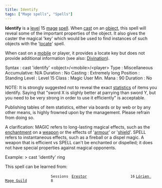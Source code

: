 ```yaml
---
title: Identify
tags: ["Mage spells", "Spells"]
---
```

**Identify** is a [level](level "wikilink") 15 [mage](mage "wikilink")
[spell](spell "wikilink"). When [cast](cast "wikilink") on an
[object](item "wikilink"), this spell will reveal some of the important
properties of the object. It also gives the caster the magical 'key'
which would be used to find instances of such objects with the
'[locate](locate "wikilink")' spell.

When cast on a [mobile](mobile "wikilink") or player, it provides a
locate key but does not provide additional information (see also:
[Divination](Divination "wikilink")).

Syntax : cast 'identify' \<object\>/\<mobile\>/\<player\> Type :
Miscellaneous Accumulative: N/A Duration : No Casting : Extremely long
Position : Standing Level : Level 15 Class : Magic User Min. Mana : 90
Duration : No

NOTE: It is strongly suggested not to reveal the exact
[statistics](statistic "wikilink") of items you identify. Saying that
"sword X is slighly better at parrying than sword Y, but you need to be
very strong in order to use it efficiently" is acceptable.

Publishing tables of item statistics, either via boards or by web or by
any other means, is highly frowned upon by the management. Please
refrain from doing so.

A clarification: MAGIC refers to long-lasting magical effects, such as
the [enchantment](enchant "wikilink") on a [weapon](weapon "wikilink")
or the effects of '[armour](Armour_Spell "wikilink")' or
'[shield](Shield_Spell "wikilink")'. SPELL refers to instantaneous
effects, such as a fireball or a dispel magic. A weapon that is
efficient vs SPELL can't be enchanted or dispelled; it does not have
special properties against magical opponents.

Example: \> cast 'identify' ring

This spell can be learned from:

`                     Sessions `
[`Erestor`](Erestor "wikilink")`                    16`
[`Lórien Mage Guild`](Lórien_Mage_Guild "wikilink")`           8`
